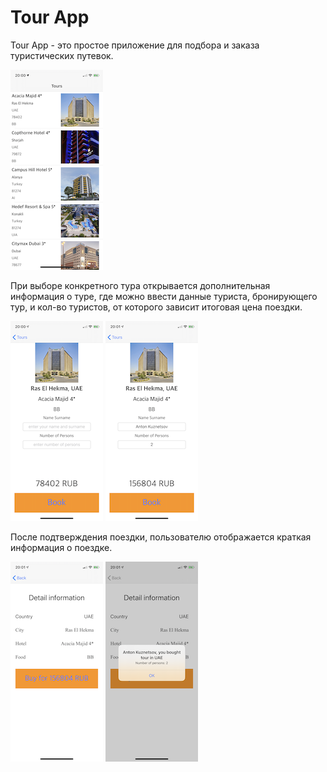 **Tour App**
=====

Tour App - это простое приложение для подбора и заказа туристических путевок.

![Список](https://github.com/AntonKuznetsov31/TourApp/blob/master/Screeenshots/IMG_2584.png)

При выборе конкретного тура открывается дополнительная информация о туре, где можно ввести данные туриста, бронирующего тур, и кол-во туристов, от которого зависит итоговая цена поездки.

![Данные](https://github.com/AntonKuznetsov31/TourApp/blob/master/Screeenshots/IMG_2586.png)
![Цена](https://github.com/AntonKuznetsov31/TourApp/blob/master/Screeenshots/IMG_2587.png)

После подтверждения поездки, пользователю отображается краткая информация о поездке.

![Детали](https://github.com/AntonKuznetsov31/TourApp/blob/master/Screeenshots/IMG_2588.png)
![Уведомление](https://github.com/AntonKuznetsov31/TourApp/blob/master/Screeenshots/IMG_2589.png)
